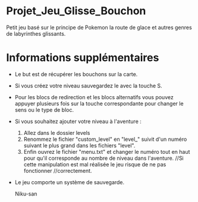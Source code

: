 # Projet_Jeu_Glisse_Bouchon
Petit jeu basé sur le principe de Pokemon la route de glace et autres genres de labyrinthes glissants.

# Informations supplémentaires
- Le but est de récupérer les bouchons sur la carte.
- Si vous créez votre niveau sauvegardez le avec la touche S.
- Pour les blocs de redirection et les blocs alternatifs vous pouvez appuyer 
plusieurs fois sur la touche correspondante pour changer le sens ou 
le type de bloc.
- Si vous souhaitez ajouter votre niveau à l'aventure : 
   1. Allez dans le dossier levels
   2. Renommez le fichier "custom_level" en "level_" suivit d'un numéro
suivant le plus grand dans les fichiers "level".
   3. Enfin ouvrez le fichier "menu.txt" et changer le numéro tout en haut
pour qu'il corresponde au nombre de niveau dans l'aventure.
//Si cette manipulation est mal réalisée le jeu risque de ne pas fonctionner
//correctement.
- Le jeu comporte un système de sauvegarde.



  Niku-san
